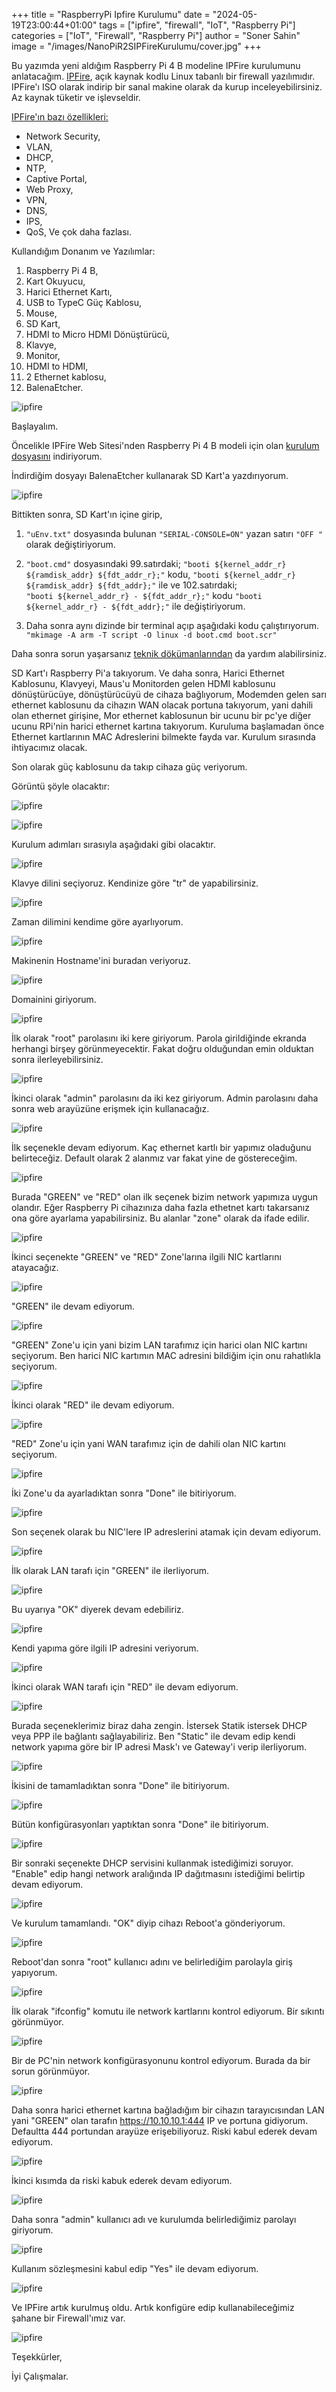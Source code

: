 +++
title = "RaspberryPi Ipfire Kurulumu"
date = "2024-05-19T23:00:44+01:00"
tags = ["ipfire", "firewall", "IoT", "Raspberry Pi"]
categories = ["IoT", "Firewall", "Raspberry Pi"]
author = "Soner Sahin"
image = "/images/NanoPiR2SIPFireKurulumu/cover.jpg"
+++

Bu yazımda yeni aldığım Raspberry Pi 4 B modeline IPFire kurulumunu anlatacağım.
[IPFire](https://www.ipfire.org/), açık kaynak kodlu Linux tabanlı bir firewall yazılımıdır. IPFire'ı ISO olarak indirip bir sanal makine olarak da kurup inceleyebilirsiniz. Az kaynak tüketir ve işlevseldir. 

[IPFire'ın bazı özellikleri:](https://www.ipfire.org/about)
- Network Security,
- VLAN,
- DHCP,
- NTP,
- Captive Portal,
- Web Proxy,
- VPN,
- DNS,
- IPS,
- QoS,
Ve çok daha fazlası.

Kullandığım Donanım ve Yazılımlar:
1. Raspberry Pi 4 B,
2. Kart Okuyucu,
3. Harici Ethernet Kartı,
4. USB to TypeC Güç Kablosu,
5. Mouse,
6. SD Kart,
7. HDMI to Micro HDMI Dönüştürücü,
8. Klavye,
9. Monitor,
10. HDMI to HDMI,
11. 2 Ethernet kablosu,
12. BalenaEtcher.


![ipfire](/images/RaspberryPiIPFire/17.jpg)




Başlayalım.

Öncelikle IPFire Web Sitesi'nden Raspberry Pi 4 B modeli için olan [kurulum dosyasını](https://downloads.ipfire.org/releases/ipfire-2.x/2.29-core185/ipfire-2.29-core185-aarch64.img.xz) indiriyorum.

İndirdiğim dosyayı BalenaEtcher kullanarak SD Kart'a yazdırıyorum.

![ipfire](/images/RaspberryPiIPFire/15.png)


Bittikten sonra, SD Kart'ın içine girip, 
1. `"uEnv.txt"` dosyasında bulunan  `"SERIAL-CONSOLE=ON"` yazan satırı `"OFF "` olarak değiştiriyorum.
2. `"boot.cmd"` dosyasındaki 99.satırdaki;
`"booti ${kernel_addr_r} ${ramdisk_addr} ${fdt_addr_r};"` kodu,
`"booti ${kernel_addr_r} ${ramdisk_addr} ${fdt_addr};"` ile
ve 
102.satırdaki;  
`"booti ${kernel_addr_r} - ${fdt_addr_r};"` kodu
`"booti ${kernel_addr_r} - ${fdt_addr};"` ile değiştiriyorum.

3. Daha sonra aynı dizinde bir terminal açıp aşağıdaki kodu çalıştırıyorum.
`"mkimage -A arm -T script -O linux -d boot.cmd boot.scr"`

Daha sonra sorun yaşarsanız [teknik dökümanlarından](https://www.ipfire.org/docs/hardware/arm/rpi/four) da yardım alabilirsiniz.

SD Kart'ı Raspberry Pi'a takıyorum. 
Ve daha sonra,
Harici Ethernet Kablosunu,
Klavyeyi,
Maus'u
Monitorden gelen HDMI kablosunu dönüştürücüye, dönüştürücüyü de cihaza bağlıyorum,
Modemden gelen sarı ethernet kablosunu da cihazın WAN olacak portuna takıyorum, yani dahili olan ethernet girişine,
Mor ethernet kablosunun bir ucunu bir pc'ye diğer ucunu RPi'nin harici ethernet kartına takıyorum.
Kuruluma başlamadan önce Ethernet kartlarının MAC Adreslerini bilmekte fayda var. Kurulum sırasında ihtiyacımız olacak.

Son olarak güç kablosunu da takıp cihaza güç veriyorum.

Görüntü şöyle olacaktır:

![ipfire](/images/RaspberryPiIPFire/18.jpg)

![ipfire](/images/RaspberryPiIPFire/19.jpg)

Kurulum adımları sırasıyla aşağıdaki gibi olacaktır.

![ipfire](/images/RaspberryPiIPFire/21.jpg)

Klavye dilini seçiyoruz. Kendinize göre "tr" de yapabilirsiniz.

![ipfire](/images/RaspberryPiIPFire/22.jpg)  

Zaman dilimini kendime göre ayarlıyorum.

![ipfire](/images/RaspberryPiIPFire/23.jpg)

Makinenin Hostname'ini buradan veriyoruz.

![ipfire](/images/RaspberryPiIPFire/24.jpg)

Domainini giriyorum. 

![ipfire](/images/RaspberryPiIPFire/25.jpg)

İlk olarak "root" parolasını iki kere giriyorum. Parola girildiğinde ekranda herhangi birşey görünmeyecektir. Fakat doğru olduğundan emin olduktan sonra ilerleyebilirsiniz.

![ipfire](/images/RaspberryPiIPFire/26.jpg)

İkinci olarak "admin" parolasını da iki kez giriyorum. Admin parolasını daha sonra web arayüzüne erişmek için kullanacağız.

![ipfire](/images/RaspberryPiIPFire/27.jpg)

İlk seçenekle devam ediyorum. Kaç ethernet kartlı bir yapımız oladuğunu belirteceğiz. Default olarak 2 alanmız var fakat yine de göstereceğim.

![ipfire](/images/RaspberryPiIPFire/28.jpg)

Burada "GREEN" ve "RED" olan ilk seçenek bizim network yapımıza uygun olandır. Eğer Raspberry Pi cihazınıza daha fazla ethetnet kartı takarsanız ona göre ayarlama yapabilirsiniz. Bu alanlar "zone" olarak da ifade edilir.

![ipfire](/images/RaspberryPiIPFire/29.jpg)

İkinci seçenekte "GREEN" ve "RED" Zone'larına ilgili NIC kartlarını atayacağız.

![ipfire](/images/RaspberryPiIPFire/30.jpg)

"GREEN" ile devam ediyorum.

![ipfire](/images/RaspberryPiIPFire/31.jpg)

"GREEN" Zone'u için yani bizim LAN tarafımız için harici olan NIC kartını seçiyorum. Ben harici NIC kartımın MAC adresini bildiğim için onu rahatlıkla seçiyorum.

![ipfire](/images/RaspberryPiIPFire/32.jpg)

İkinci olarak "RED" ile devam ediyorum.

![ipfire](/images/RaspberryPiIPFire/33.jpg)

"RED" Zone'u için yani WAN tarafımız için de dahili olan NIC kartını seçiyorum.

![ipfire](/images/RaspberryPiIPFire/34.jpg)

İki Zone'u da ayarladıktan sonra "Done" ile bitiriyorum.

![ipfire](/images/RaspberryPiIPFire/35.jpg)

Son seçenek olarak bu NIC'lere IP adreslerini atamak için devam ediyorum.

![ipfire](/images/RaspberryPiIPFire/36.jpg)

İlk olarak LAN tarafı için "GREEN" ile ilerliyorum.

![ipfire](/images/RaspberryPiIPFire/37.jpg)

Bu uyarıya "OK" diyerek devam edebiliriz.

![ipfire](/images/RaspberryPiIPFire/38.jpg)

Kendi yapıma göre ilgili IP adresini veriyorum.

![ipfire](/images/RaspberryPiIPFire/39.jpg)

İkinci olarak WAN tarafı için "RED" ile devam ediyorum.

![ipfire](/images/RaspberryPiIPFire/40.jpg)

Burada seçeneklerimiz biraz daha zengin. İstersek Statik istersek DHCP veya PPP ile bağlantı sağlayabiliriz. Ben "Static" ile devam edip kendi network yapıma göre bir IP adresi Mask'ı ve Gateway'i verip ilerliyorum.

![ipfire](/images/RaspberryPiIPFire/41.jpg)

İkisini de tamamladıktan sonra "Done" ile bitiriyorum.

![ipfire](/images/RaspberryPiIPFire/42.jpg)

Bütün konfigürasyonları yaptıktan sonra "Done" ile bitiriyorum.

![ipfire](/images/RaspberryPiIPFire/43.jpg)

Bir sonraki seçenekte DHCP servisini kullanmak istediğimizi soruyor. "Enable" edip hangi network aralığında IP dağıtmasını istediğimi belirtip devam ediyorum.

![ipfire](/images/RaspberryPiIPFire/44.jpg)

Ve kurulum tamamlandı. "OK" diyip cihazı Reboot'a gönderiyorum.

![ipfire](/images/RaspberryPiIPFire/45.jpg)

Reboot'dan sonra "root" kullanıcı adını ve belirlediğim parolayla giriş yapıyorum.

![ipfire](/images/RaspberryPiIPFire/46.jpg)

İlk olarak "ifconfig" komutu ile network kartlarını kontrol ediyorum. Bir sıkıntı görünmüyor.

![ipfire](/images/RaspberryPiIPFire/47.jpg)

Bir de PC'nin network konfigürasyonunu kontrol ediyorum. Burada da bir sorun görünmüyor.

![ipfire](/images/RaspberryPiIPFire/53.jpg)

Daha sonra harici ethernet kartına bağladığım bir cihazın tarayıcısından LAN yani "GREEN" olan tarafın https://10.10.10.1:444 IP ve portuna gidiyorum. Defaultta 444 portundan arayüze erişebiliyoruz. 
Riski kabul ederek devam ediyorum.

![ipfire](/images/RaspberryPiIPFire/48.jpg)

İkinci kısımda da riski kabuk ederek devam ediyorum.

![ipfire](/images/RaspberryPiIPFire/49.jpg)

Daha sonra "admin" kullanıcı adı ve kurulumda belirlediğimiz parolayı giriyorum.

![ipfire](/images/RaspberryPiIPFire/50.jpg)

Kullanım sözleşmesini kabul edip "Yes" ile devam ediyorum.

![ipfire](/images/RaspberryPiIPFire/51.jpg)

Ve IPFire artık kurulmuş oldu. Artık konfigüre edip kullanabileceğimiz şahane bir Firewall'ımız var.

![ipfire](/images/RaspberryPiIPFire/52.jpg)

Teşekkürler,

İyi Çalışmalar.